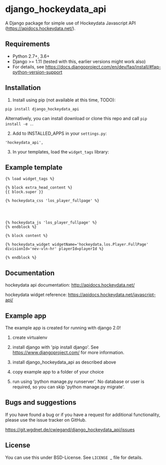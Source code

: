 # django_hockeydata_api

A Django package for simple use of Hockeydata Javascript API (https://apidocs.hockeydata.net/).


## Requirements

- Python 2.7+, 3.6+
- Django >= 1.11 (tested with this, earlier versions might work also)
- For details, see https://docs.djangoproject.com/en/dev/faq/install/#faq-python-version-support


## Installation

1. Install using pip (not available at this time, TODO):

 ```pip install django_hockeydata_api```

 Alternatively, you can install download or clone this repo and call ```pip install -e .```.

2. Add to INSTALLED_APPS in your ```settings.py```:

 ```'hockeydata_api',```

3. In your templates, load the ``widget_tags`` library:


## Example template

```
{% load widget_tags %}

{% block extra_head_content %}
{{ block.super }}

{% hockeydata_css 'los_player_fullpage' %}




{% hockeydata_js 'los_player_fullpage' %}
{% endblock %}

{% block content %}

{% hockeydata_widget widgetName='hockeydata.los.Player.FullPage' divisionId='nev-vln-hr' playerId=playerId %}

{% endblock %}
```


## Documentation

hockeydata api documentation: http://apidocs.hockeydata.net/

hockeydata widget reference: https://apidocs.hockeydata.net/javascript-api/


## Example app

The example app is created for running with django 2.0!

1. create virtualenv

2. install django with 'pip install django'.
 See https://www.djangoproject.com/ for more information.

3. install django_hockeydata_api as described above

4. copy example app to a folder of your choice

5. run using 'python manage.py runserver'. No database or user is required, so you can skip 'python manage.py migrate'.


## Bugs and suggestions

If you have found a bug or if you have a request for additional functionality, please use the issue tracker on GitHub.

https://git.wgdnet.de/cwiegand/django_hockeydata_api/issues


## License

You can use this under BSD-License. See `LICENSE `_ file for details. 